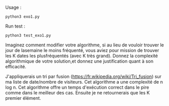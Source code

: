 Usage :

`python3 exo1.py`

Run test :

`python3 test_exo1.py`



Imaginez comment modifier votre algorithme, si au lieu de vouloir trouver le jour de lasemaine le moins fréquenté, vous aviez pour mission de trouver les K dates les plusfréquentés (avec K très grand). Donnez la complexité algorithmique de votre solution,et donnez une justification quant à son efficacité.

J'appliquerais un tri par fusion (https://fr.wikipedia.org/wiki/Tri_fusion) sur ma liste de date/nombre de visiteurs. Cet algorithme a une complexité de n log n. Cet algorithme offre un temps d'exécution correct dans le pire comme dans le meilleur des cas. Ensuite je ne retournerais que les K premier élément.

